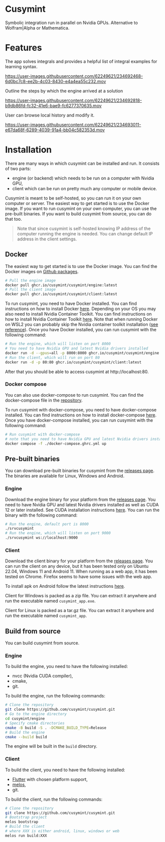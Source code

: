 # Cusymint

Symbolic integration run in parallel on Nvidia GPUs. Alternative to Wolfram|Alpha or Mathematica.

# Features
The app solves integrals and provides a helpful list of integral examples for learning syntax.

https://user-images.githubusercontent.com/62249621/234692468-6d0bc7c8-ee2b-4c03-8430-e4a4ea55c232.mov

Outline the steps by which the engine arrived at a solution

https://user-images.githubusercontent.com/62249621/234692818-b9db86fd-fc32-41e6-bae9-fc6277370635.mov

User can browse local history and modify it.

https://user-images.githubusercontent.com/62249621/234693011-e67da68f-6289-4039-91a4-bb04c582353d.mov

# Installation
There are many ways in which cusymint can be installed and run. It consists of two parts:
- engine (or backend) which needs to be run on a computer with Nvidia GPU,
- client which can be run on pretty much any computer or mobile device.

Cusymint is meant to be self-hosted, so you can run it on your own computer or server. The easiest way to get started is to use the Docker image. If you want to run cusymint on your own computer, you can use the pre-built binaries. If you want to build cusymint from source, you can do that too.

> Note that since cusymint is self-hosted knowing IP address of the computer running the engine is needed. 
You can change default IP address in the client settings.

## Docker
The easiest way to get started is to use the Docker image. You can find the Docker images on [Github packages](https://github.com/orgs/Cusymint/packages?repo_name=cusymint).
```bash
# Pull the engine image
docker pull ghcr.io/cusymint/cusymint/engine:latest
# Pull the client image
docker pull ghcr.io/cusymint/cusymint/client:latest
```
To run cusymint, you need to have Docker installed. You can find instructions on how to install Docker [here](https://docs.docker.com/get-docker/).
Depending on your OS you may also need to install Nvidia Container Toolkit. You can find instructions on how to install Nvidia Container Toolkit [here](https://docs.nvidia.com/datacenter/cloud-native/container-toolkit/install-guide.html#docker).
Note that when running Docker on WSL2 you can probably skip the Nvidia container toolkit installation ([see reference](https://docs.nvidia.com/cuda/wsl-user-guide/index.html)).
Once you have Docker installed, you can run cusymint with the following command:

```bash
# Run the engine, which will listen on port 8000
# You need to have Nvidia GPU and latest Nvidia drivers installed
docker run -d --gpus=all -p 8000:8000 ghcr.io/cusymint/cusymint/engine:latest
# Run the client, which will run on port 80
docker run -d -p 80:80 ghcr.io/cusymint/cusymint/client:latest
```
After that you should be able to access cusymint at http://localhost:80.

### Docker compose
You can also use docker-compose to run cusymint. You can find the docker-compose file in the [repository](https://github.com/cusymint/cusymint/blob/master/docker-compose.ghcr.yml).

To run cusymint with docker-compose, you need to have docker-compose installed. You can find instructions on how to install docker-compose [here](https://docs.docker.com/compose/install/). Once you have docker-compose installed, you can run cusymint with the following command:
```bash
# Run cusymint with docker-compose
# note that you need to have Nvidia GPU and latest Nvidia drivers installed
docker compose -f ./docker-compose.ghrc.yml up
```

## Pre-built binaries
You can download pre-built binaries for cusymint from the [releases page](todo). The binaries are available for Linux, Windows and Android.

### Engine
Download the engine binary for your platform from the [releases page](todo). You need to have Nvidia GPU and latest Nvidia drivers installed as well as CUDA 12 or later installed. See CUDA installation instructions [here](https://docs.nvidia.com/cuda/cuda-installation-guide-linux/index.html).
You can run the binary with the following command:
```bash
# Run the engine, default port is 8000
./srvcusymint
# Run the engine, which will listen on port 9000
./srvcusymint ws://localhost:9000
```

### Client
Download the client binary for your platform from the [releases page](todo). You can run the client on any device, but it has been tested only on Ubuntu 22.04, Windows 11 and Android 11. When running as a web app, it has been tested on Chrome. Firefox seems to have some issues with the web app.

To install apk on Android follow the latest instructions [here](https://www.google.com/search?q=how+to+install+apk+on+android).

Client for Windows is packed as a zip file. You can extract it anywhere and run the executable named `cusymint_app.exe`.

Client for Linux is packed as a tar.gz file. You can extract it anywhere and run the executable named `cusymint_app`.

## Build from source
You can build cusymint from source.

### Engine
To build the engine, you need to have the following installed:
- nvcc (Nvidia CUDA compiler),
- cmake,
- git.

To build the engine, run the following commands:
```bash
# Clone the repository
git clone https://github.com/cusymint/cusymint.git
# Go to the engine directory
cd cusymint/engine
# Specify cmake directories
cmake -B build -S . -DCMAKE_BUILD_TYPE=Release
# Build the engine
cmake --build build
```
The engine will be built in the `build` directory.

### Client
To build the client, you need to have the following installed:
- [Flutter](https://docs.flutter.dev/get-started/install) with chosen platform support,
- [melos](https://github.com/invertase/melos),
- git.

To build the client, run the following commands:
```bash
# Clone the repository
git clone https://github.com/cusymint/cusymint.git
# Bootstrap project
melos bootstrap
# Build the client
# where XXX is either android, linux, windows or web
melos run build:XXX
```
